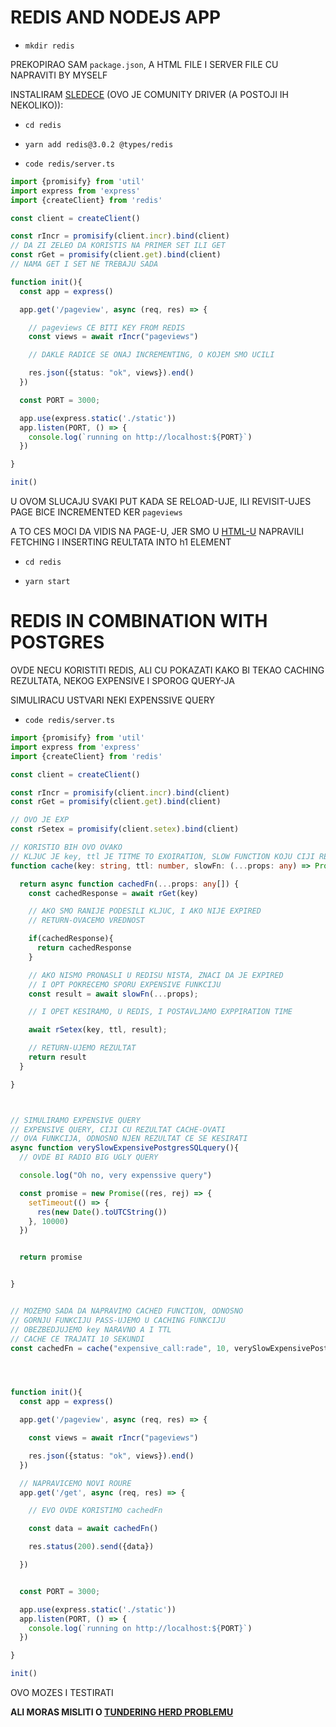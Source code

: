 # REDIS AND NODEJS APP

- `mkdir redis`

PREKOPIRAO SAM `package.json`, A HTML FILE I SERVER FILE CU NAPRAVITI BY MYSELF 

INSTALIRAM [SLEDECE](https://www.npmjs.com/package/redis) (OVO JE COMUNITY DRIVER (A POSTOJI IH NEKOLIKO)):

- `cd redis`

- `yarn add redis@3.0.2 @types/redis`

- `code redis/server.ts`

```ts
import {promisify} from 'util'
import express from 'express'
import {createClient} from 'redis'

const client = createClient()

const rIncr = promisify(client.incr).bind(client)
// DA ZI ZELEO DA KORISTIS NA PRIMER SET ILI GET
const rGet = promisify(client.get).bind(client)
// NAMA GET I SET NE TREBAJU SADA

function init(){
  const app = express()

  app.get('/pageview', async (req, res) => {

    // pageviews CE BITI KEY FROM REDIS
    const views = await rIncr("pageviews")

    // DAKLE RADICE SE ONAJ INCREMENTING, O KOJEM SMO UCILI

    res.json({status: "ok", views}).end()
  })

  const PORT = 3000;

  app.use(express.static('./static'))
  app.listen(PORT, () => {
    console.log(`running on http://localhost:${PORT}`)
  })

}

init()
```

U OVOM SLUCAJU SVAKI PUT KADA SE RELOAD-UJE, ILI REVISIT-UJES PAGE BICE INCREMENTED KER `pageviews`

A TO CES MOCI DA VIDIS NA PAGE-U, JER SMO U [HTML-U](redis/static/index.html) NAPRAVILI FETCHING I INSERTING REULTATA INTO h1 ELEMENT

- `cd redis`

- `yarn start`

# REDIS IN COMBINATION WITH POSTGRES

OVDE NECU KORISTITI REDIS, ALI CU POKAZATI KAKO BI TEKAO CACHING REZULTATA, NEKOG EXPENSIVE I SPOROG QUERY-JA

SIMULIRACU USTVARI NEKI EXPENSSIVE QUERY

- `code redis/server.ts`

```ts
import {promisify} from 'util'
import express from 'express'
import {createClient} from 'redis'

const client = createClient()

const rIncr = promisify(client.incr).bind(client)
const rGet = promisify(client.get).bind(client)

// OVO JE EXP
const rSetex = promisify(client.setex).bind(client)

// KORISTIO BIH OVO OVAKO
// KLJUC JE key, ttl JE TITME TO EXOIRATION, SLOW FUNCTION KOJU CIJI REZULTAT SE CACJHE-UJE 
function cache(key: string, ttl: number, slowFn: (...props: any) => Promise<any>){

  return async function cachedFn(...props: any[]) {
    const cachedResponse = await rGet(key)

    // AKO SMO RANIJE PODESILI KLJUC, I AKO NIJE EXPIRED
    // RETURN-OVACEMO VREDNOST

    if(cachedResponse){
      return cachedResponse
    }

    // AKO NISMO PRONASLI U REDISU NISTA, ZNACI DA JE EXPIRED
    // I OPT POKRECEMO SPORU EXPENSIVE FUNKCIJU
    const result = await slowFn(...props);

    // I OPET KESIRAMO, U REDIS, I POSTAVLJAMO EXPPIRATION TIME

    await rSetex(key, ttl, result);

    // RETURN-UJEMO REZULTAT
    return result
  }

}



// SIMULIRAMO EXPENSIVE QUERY
// EXPENSIVE QUERY, CIJI CU REZULTAT CACHE-OVATI
// OVA FUNKCIJA, ODNOSNO NJEN REZULTAT CE SE KESIRATI
async function verySlowExpensivePostgresSQLquery(){
  // OVDE BI RADIO BIG UGLY QUERY

  console.log("Oh no, very expenssive query")

  const promise = new Promise((res, rej) => {
    setTimeout(() => {
      res(new Date().toUTCString())
    }, 10000)
  })


  return promise


}


// MOZEMO SADA DA NAPRAVIMO CACHED FUNCTION, ODNOSNO
// GORNJU FUNKCIJU PASS-UJEMO U CACHING FUNKCIJU
// OBEZBEDJUJEMO key NARAVNO A I TTL
// CACHE CE TRAJATI 10 SEKUNDI
const cachedFn = cache("expensive_call:rade", 10, verySlowExpensivePostgresSQLquery)




function init(){
  const app = express()

  app.get('/pageview', async (req, res) => {

    const views = await rIncr("pageviews")

    res.json({status: "ok", views}).end()
  })

  // NAPRAVICEMO NOVI ROURE
  app.get('/get', async (req, res) => {

    // EVO OVDE KORISTIMO cachedFn

    const data = await cachedFn()

    res.status(200).send({data})

  })


  const PORT = 3000;

  app.use(express.static('./static'))
  app.listen(PORT, () => {
    console.log(`running on http://localhost:${PORT}`)
  })

}

init()
```

OVO MOZES I TESTIRATI

**ALI MORAS MISLITI O [TUNDERING HERD PROBLEMU](https://github.com/Rade58/databases-playground/tree/5_0_4_Thundering_herd_problem)**
